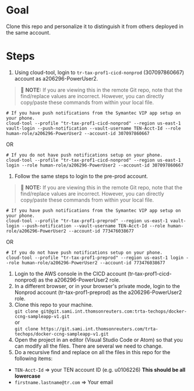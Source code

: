 # Goal
Clone this repo and personalize it to distinguish it from others deployed in the same account.

# Steps
1. Using cloud-tool, login to `tr-tax-prof1-cicd-nonprod` (307097860667) account as a206296-PowerUser2.

  > :pushpin: **NOTE:** If you are viewing this in the remote Git repo, note that the find/replace values are incorrect.  However, you can directly copy/paste these commands from within your local file.  

  ```shell
  # If you have push notifications from the Symantec VIP app setup on your phone.
  cloud-tool --profile "tr-tax-prof1-cicd-nonprod" --region us-east-1 vault-login --push-notification --vault-username TEN-Acct-Id --role human-role/a206296-PowerUser2 --account-id 307097860667
  ```  
  OR  
  ```shell
  # If you do not have push notifications setup on your phone.
  cloud-tool --profile "tr-tax-prof1-cicd-nonprod" --region us-east-1 login --role human-role/a206296-PowerUser2 --account-id 307097860667
  ```

1. Follow the same steps to login to the pre-prod account.

  > :pushpin: **NOTE:** If you are viewing this in the remote Git repo, note that the find/replace values are incorrect.  However, you can directly copy/paste these commands from within your local file.

  ```shell
  # If you have push notifications from the Symantec VIP app setup on your phone.
  cloud-tool --profile "tr-tax-prof1-preprod" --region us-east-1 vault-login --push-notification --vault-username TEN-Acct-Id --role human-role/a206296-PowerUser2 --account-id 773476038677
  ```  
  OR  
  ```shell
  # If you do not have push notifications setup on your phone.
  cloud-tool --profile "tr-tax-prof1-preprod" --region us-east-1 login --role human-role/a206296-PowerUser2 --account-id 773476038677
  ```

1. Login to the AWS console in the CICD account (tr-tax-prof1-cicd-nonprod) as the a206296-PowerUser2 role.
1. In a different browser, or in your browser's private mode, login to the Nonprod account (tr-tax-prof1-preprod) as the a206296-PowerUser2 role.
1. Clone this repo to your machine.  
`git clone git@git.sami.int.thomsonreuters.com:trta-techops/docker-ccng-sampleapp-v1.git`  
or  
`git clone https://git.sami.int.thomsonreuters.com/trta-techops/docker-ccng-sampleapp-v1.git`
1. Open the project in an editor (Visual Studio Code or Atom) so that you can modify all the files.  There are several we need to change.
1. Do a recursive find and replace on all the files in this repo for the following items:
  * `TEN-Acct-Id` => your TEN account ID (e.g. u0106226)  **This should be all lowercase**
  * `firstname.lastname@tr.com` => Your email
